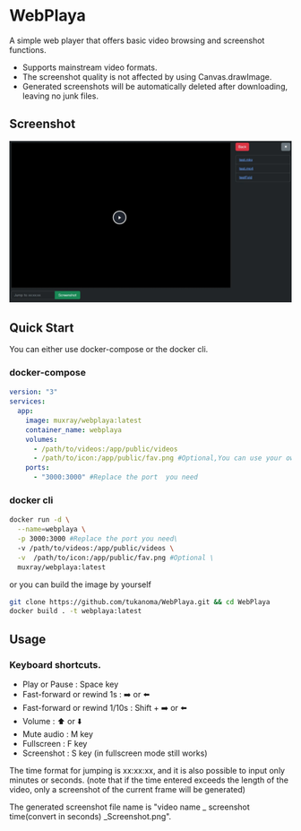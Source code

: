 # WebPlaya
A simple web player that offers basic video  browsing and screenshot functions.

- Supports mainstream video formats.
- The screenshot quality is not affected by using Canvas.drawImage.
- Generated screenshots will be automatically deleted after downloading, leaving no junk files.


## Screenshot

![](screen.webp)


## Quick Start

You can either use docker-compose or the docker cli.

### docker-compose

```yaml
version: "3"
services:
  app:
    image: muxray/webplaya:latest
    container_name: webplaya
    volumes:
      - /path/to/videos:/app/public/videos
      - /path/to/icon:/app/public/fav.png #Optional,You can use your own image as the favicon.
    ports:
      - "3000:3000" #Replace the port  you need
```

### docker cli

```bash
docker run -d \
  --name=webplaya \
  -p 3000:3000 #Replace the port you need\
  -v /path/to/videos:/app/public/videos \
  -v  /path/to/icon:/app/public/fav.png #Optional \
  muxray/webplaya:latest
```

or you can build the image by yourself

```bash
git clone https://github.com/tukanoma/WebPlaya.git && cd WebPlaya
docker build . -t webplaya:latest
```
## Usage

### Keyboard shortcuts.

- Play or Pause : Space key
- Fast-forward or rewind 1s :  ➡️ or ⬅️
- Fast-forward or rewind 1/10s : Shift + ➡️ or ⬅️
- Volume : ⬆️ or ⬇️
- Mute audio :  M key
- Fullscreen : F key
- Screenshot : S key (in fullscreen mode still works)

The time format for jumping is xx:xx:xx, and it is also possible to input only minutes or seconds.
(note that if the time entered exceeds the length of the video, only a screenshot of the current frame will be generated)

The generated screenshot file name is "video name _ screenshot time(convert in seconds) _Screenshot.png".
